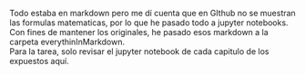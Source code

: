 Todo estaba en markdown pero me dí cuenta que en GIthub no se muestran las formulas matematicas, por lo que he pasado todo a jupyter notebooks.  
Con fines de mantener los originales, he pasado esos markdown a la carpeta everythinInMarkdown.  
Para la tarea, solo revisar el jupyter notebook de cada capitulo de los expuestos aquí.